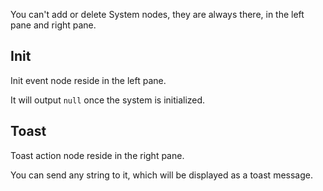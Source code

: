 You can't add or delete System nodes, they are always there, in the left pane and right pane.

## Init
Init event node reside in the left pane.

It will output `null` once the system is initialized.

## Toast
Toast action node reside in the right pane.

You can send any string to it, which will be displayed as a toast message.


